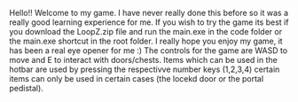 Hello!! Welcome to my game.
I have never really done this before so it was a really good learning experience for me.
If you wish to try the game its best if you download the LoopZ.zip file and run the main.exe in the code folder or the main.exe shortcut in the root folder.
I really hope you enjoy my game, it has been a real eye opener for me :)
The controls for the game are WASD to move and E to interact with doors/chests. Items which can be used in the hotbar are used by pressing the respectivve number keys (1,2,3,4) certain items can only be used in certain cases (the locekd door or the portal pedistal).
